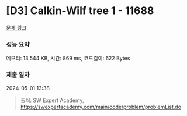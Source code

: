 # [D3] Calkin-Wilf tree 1 - 11688 

[문제 링크](https://swexpertacademy.com/main/code/problem/problemDetail.do?contestProbId=AXgZSOn6ApIDFASW) 

### 성능 요약

메모리: 13,544 KB, 시간: 869 ms, 코드길이: 622 Bytes

### 제출 일자

2024-05-01 13:38



> 출처: SW Expert Academy, https://swexpertacademy.com/main/code/problem/problemList.do